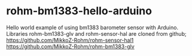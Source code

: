 # rohm-bm1383-hello-arduino
Hello world example of using bm1383 barometer sensor with Arduino.
Libraries rohm-bm1383-glv and rohm-sensor-hal are cloned from github;
https://github.com/MikkoZ-Rohm/rohm-sensor-hal1
https://github.com/MikkoZ-Rohm/rohm-bm1383-glv
